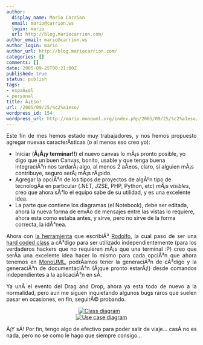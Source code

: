 ```yaml
---
author:
  display_name: Mario Carrion
  email: mario@carrion.ws
  login: mario
  url: http://blog.mariocarrion.com/
author_email: mario@carrion.ws
author_login: mario
author_url: http://blog.mariocarrion.com/
categories: []
comments: []
date: 2005-09-25T00:21:00Z
published: true
status: publish
tags:
- espaÃ±ol
- personal
title: Â¡Eso!
url: /2005/09/25/%c2%a1eso/
wordpress_id: 154
wordpress_url: http://mario.monouml.org/index.php/2005/09/25/%c2%a1eso/
---
```


<div style="clear:both;"></div>
<p style="text-align: justify;">Este fin de mes hemos estado muy trabajadores, y nos hemos propuesto agregar nuevas caracterÃ­sticas (o al menos eso creo yo):</p>
<ul>
<li>Iniciar (<span style="font-weight:bold;">Â¡Â¡y terminar!!</span>) el nuevo canvas lo mÃ¡s pronto posible, yo digo que un buen Canvas, bonito, usable y que tenga buena integraciÃ³n nos tardarÃ¡ algo, al menos 2 aÃ±os, claro, si alguien mÃ¡s contribuye, seguro serÃ¡ mÃ¡s rÃ¡pido.</li>
<li>Agregar la opciÃ³n de los tipos de proyectos de algÃºn tipo de tecnologÃ­a en particular (.NET, J2SE, PHP, Python, etc) <span style="font-style:italic;">mÃ¡s visibles</span>, creo que ahora sÃ³lo el equipo sabe de su utilidad, y es una excelente idea.</li>
<li>La parte que contiene los diagramas (el Notebook), debe ser editada, ahora la nueva forma de envÃ­o de mensajes entre las vistas lo requiere, ahora esta como estaba antes, y sirve, pero no sirve de la forma correcta, la idÃ³nea.</li>
</ul>
<p style="text-align: justify;">Ahora con <a href="http://rodolfocampero.blogspot.com/2005/09/autotools-para-ec-y-un-nuevo-revengexe.html">la herramienta</a> que escribiÃ³ <a href="http://rodolfocampero.blogspot.com">Rodolfo</a>, la cual paso de ser una <a href="http://en.wikipedia.org/wiki/Hardcoded">hard coded class</a> a cÃ³digo para ser utilizado independientemente (para los verdaderos hackers que no requieren mÃ¡s que una terminal :P) creo que serÃ­a una excelente idea hacer lo mismo para cada opciÃ³n que ahora tenemos en <a href="http://www.monouml.org">MonoUML</a>, podrÃ­amos tener la generaciÃ³n de cÃ³digo y la generaciÃ³n de documentaciÃ³n (Â¡que pronto estarÃ¡!) desde comandos independientes a la aplicaciÃ³n en sÃ­.</p>
<p style="text-align: justify;">Ya unÃ­ el evento del Drag and Drop, ahora ya esta todo de nuevo a la normalidad, pero aun me siguen inquietando algunos bugs raros que suelen pasar en ocasiones, en fin, seguirÃ© probando.</p>
<p style="text-align: center;">
<a href="http://static.flickr.com/28/46299696_d0ecfcf367_o.png"><img src="http://static.flickr.com/28/46299696_d0ecfcf367_m.jpg" border="0" title="Class diagram" alt="Class diagram"/></a>&nbsp;&nbsp;&nbsp;<br />
<a href="http://static.flickr.com/29/46299697_e94fb8ec7f_o.png"><img src="http://static.flickr.com/29/46299697_e94fb8ec7f_m.jpg" border="0" title="Use case diagram" alt="Use case diagram"/></a></p>
<p style="text-align: justify;">Â¡Y sÃ­! Por fin, tengo algo de efectivo para poder salir de viaje... casÃ­ no es nada, pero no se como le hago que siempre consigo... </p>
<div style="clear:both; padding-bottom: 0.25em;"></div>
